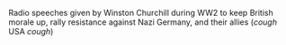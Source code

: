 Radio speeches given by Winston Churchill during WW2 to keep British morale up, rally resistance against Nazi Germany, and their allies (*cough* USA *cough*) 